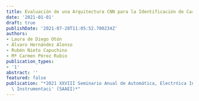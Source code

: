 ```yaml
---
title: Evaluación de una Arquitectura CNN para la Identificación de Cargas en NILM
date: '2021-01-01'
draft: true
publishDate: '2021-07-28T11:05:52.700234Z'
authors:
- Laura de Diego Otón
- Álvaro Hernández Alonso
- Rubén Nieto Capuchino
- Mª Carmen Pérez Rubio
publication_types:
- '1'
abstract: ''
featured: false
publication: "*2021 XXVIII Seminario Anual de Automática, Electrńica Industrial e\
  \ Instrumentaci' ́(SAAEI)*"
---
```


